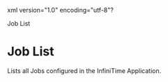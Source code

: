 xml version="1.0" encoding="utf-8"?





Job List




# Job List

Lists all Jobs configured in the InfiniTime Application.